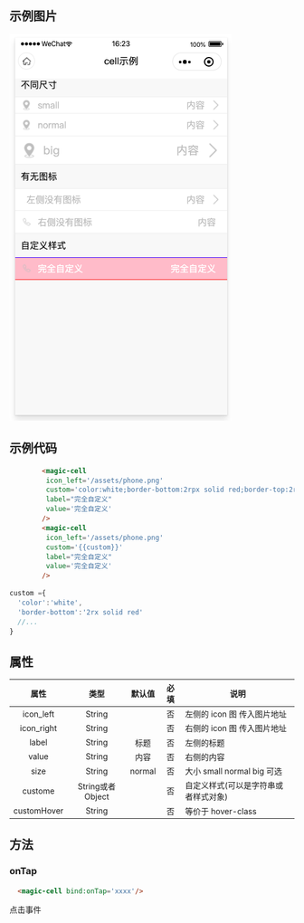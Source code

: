 ## 示例图片
![ex](../assets/cell.png)
## 示例代码

```html
		<magic-cell
		 icon_left='/assets/phone.png'
		 custom='color:white;border-bottom:2rpx solid red;border-top:2rpx solid blue;background-color:pink;'
		 label="完全自定义"
		 value='完全自定义'
		/>
		<magic-cell
		 icon_left='/assets/phone.png'
		 custom='{{custom}}'
		 label="完全自定义"
		 value='完全自定义'
		/>
```
```js
custom ={
  'color':'white',
  'border-bottom':'2rx solid red'
  //...
}
```

## 属性

|    属性     |  类型  | 默认值 | 必填 | 说明                        |
| :---------: | :----: | :----: | :--: | --------------------------- |
|  icon_left  | String |        |  否  | 左侧的 icon 图 传入图片地址 |
| icon_right  | String |        |  否  | 右侧的 icon 图 传入图片地址 |
|  label  | String |  标题  |  否  | 左侧的标题                  |
| value  | String |  内容  |  否  | 右侧的内容                  |
|    size     | String | normal |  否  | 大小 small normal big 可选  |
|   custome   | String或者Object |        |  否  | 自定义样式(可以是字符串或者样式对象) |
| customHover | String |        |  否  | 等价于 hover-class          |

## 方法

### onTap

```html
  <magic-cell bind:onTap='xxxx'/>
```

点击事件
